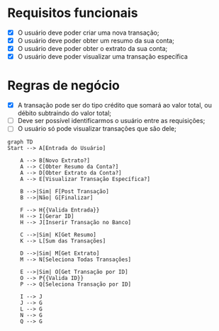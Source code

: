 # Requisitos funcionais

- [x] O usuário deve poder criar uma nova transação;
- [x] O usuário deve poder obter um resumo da sua conta;
- [x] O usuário deve poder obter o extrato da sua conta;
- [x] O usuário deve poder visualizar uma transação específica

# Regras de negócio

- [x] A transação pode ser do tipo crédito que somará ao valor total, ou débito subtraindo do valor total;
- [ ] Deve ser possível identificarmos o usuário entre as requisições;
- [ ] O usuário só pode visualizar transações que são dele;

```mermaid
graph TD
Start --> A[Entrada do Usuário]

    A --> B[Novo Extrato?]
    A --> C[Obter Resumo da Conta?]
    A --> D[Obter Extrato da Conta?]
    A --> E[Visualizar Transação Específica?]

    B -->|Sim| F[Post Transação]
    B -->|Não| G[Finalizar]

    F --> H{{Valida Entrada}}
    H --> I[Gerar ID]
    H --> J[Inserir Transação no Banco]

    C -->|Sim| K[Get Resumo]
    K --> L[Sum das Transações]

    D -->|Sim| M[Get Extrato]
    M --> N[Seleciona Todas Transações]

    E -->|Sim| O[Get Transação por ID]
    O --> P{{Valida ID}}
    P --> Q[Seleciona Transação por ID]

    I --> J
    J --> G
    L --> G
    N --> G
    Q --> G

```
